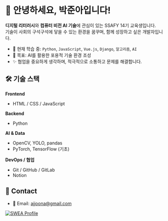 # 👋 안녕하세요, 박준아입니다!

**디지털 리터러시**와 **컴퓨터 비전 AI 기술**에 관심이 있는 SSAFY 14기 교육생입니다.  
기술이 사회의 구석구석에 닿을 수 있는 환경을 꿈꾸며, 함께 성장하고 싶은 개발자입니다.

- 🌱 현재 학습 중: `Python`, `JavaScript`, `Vue.js`, `Django`, `알고리즘`, `AI`
- 🔭 목표: AI를 활용한 포용적 기술 환경 조성
- ✨ 협업을 중요하게 생각하며, 적극적으로 소통하고 문제를 해결합니다.

## 🛠️ 기술 스택

**Frontend**
- HTML / CSS / JavaScript
<!-- - React, Tailwind CSS-->

**Backend**
- Python
<!--, Django, Flask
- RESTful API-->

**AI & Data**
- OpenCV, YOLO, pandas
- PyTorch, TensorFlow (기초)

**DevOps / 협업**
- Git / GitHub / GitLab
- Notion

## 💬 Contact

- 📧 Email: ajjoona@gmail.com  

[![SWEA Profile](https://your-domain.pages.dev/api/badge?user=ajjoona@gmail.com)](https://swexpertacademy.com/main/userpage.do?userId=ajjoona@gmail.com)


<!--
**ajjoona-git/ajjoona-git** is a ✨ _special_ ✨ repository because its `README.md` (this file) appears on your GitHub profile.

Here are some ideas to get you started:

- 🔭 I’m currently working on ...
- 🌱 I’m currently learning ...
- 👯 I’m looking to collaborate on ...
- 🤔 I’m looking for help with ...
- 💬 Ask me about ...
- 📫 How to reach me: ...
- 😄 Pronouns: ...
- ⚡ Fun fact: ...
-->
